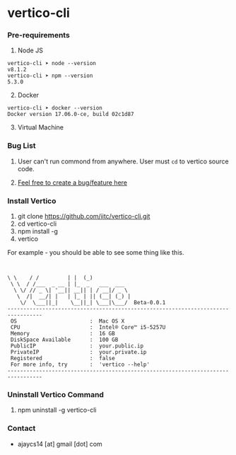 # vertico-cli

### Pre-requirements

1. Node JS 
```
vertico-cli ➤ node --version          
v8.1.2
vertico-cli ➤ npm --version        
5.3.0
```
2. Docker 
```
vertico-cli ➤ docker --version            
Docker version 17.06.0-ce, build 02c1d87
```
3. Virtual Machine

### Bug List

1. User can't run commond from anywhere. User must `cd` to vertico source code. 

2. [Feel free to create a bug/feature here](https://github.com/iitc/vertico-cli/issues)


### Install Vertico

1. git clone https://github.com/iitc/vertico-cli.git
2. cd vertico-cli
3. npm install -g
4. vertico

For example - you should be able to see some thing like this.
```


\ \    / /         | |  (_)
 \ \  / /___  _ __ | |_  _   ___  ___
  \ \/ // _ \| '__|| __|| | / __|/ _ \
   \  /|  __/| |   | |_ | || (__| (_) |
    \/  \___||_|    \__||_| \___|\___/  Beta-0.0.1
---------------------------------------------------------------------------------
 OS                       :  Mac OS X
 CPU                      :  Intel® Core™ i5-5257U
 Memory                   :  16 GB
 DiskSpace Available      :  100 GB
 PublicIP                 :  your.public.ip
 PrivateIP                :  your.private.ip
 Registered               :  false
 For more info, try       :  'vertico --help'
---------------------------------------------------------------------------------
```



### Uninstall Vertico Command 

1. npm uninstall -g vertico-cli



### Contact
- ajaycs14 [at] gmail [dot] com
